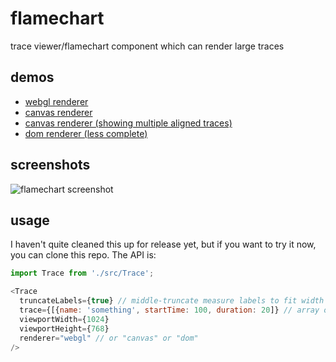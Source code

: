 # flamechart

trace viewer/flamechart component which can render large traces

## demos

- [webgl renderer](https://jsdf.github.io/flamechart/?webgl)
- [canvas renderer](https://jsdf.github.io/flamechart/?canvas&single)
- [canvas renderer (showing multiple aligned traces)](https://jsdf.github.io/flamechart/?canvas)
- [dom renderer (less complete)](https://jsdf.github.io/flamechart/?dom)

## screenshots

![flamechart screenshot](https://i.imgur.com/uc1vJXy.png)


## usage

I haven't quite cleaned this up for release yet, but if you want to try it now, you can clone this repo. The API is:

```js
import Trace from './src/Trace';

<Trace
  truncateLabels={true} // middle-truncate measure labels to fit width
  trace={[{name: 'something', startTime: 100, duration: 20]} // array of objects like https://developer.mozilla.org/en-US/docs/Web/API/PerformanceMeasure
  viewportWidth={1024}
  viewportHeight={768}
  renderer="webgl" // or "canvas" or "dom"
/>
```
